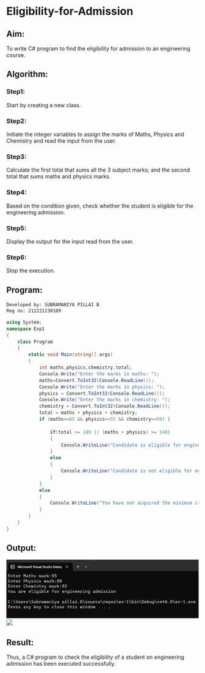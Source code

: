 # Eligibility-for-Admission

## Aim:
To write C# program to find the eligibility for admission to an engineering course.

## Algorithm:
### Step1:
Start by creating a new class.

### Step2:
Initiate the integer variables to assign the marks of Maths, Physics and Chemistry and read the input from the user.

### Step3:
Calculate the first total that sums all the 3 subject marks; and the second total that sums maths and physics marks.

### Step4:
Based on the condition given, check whether the student is eligible for the engineering admission.

### Step5:
Display the output for the input read from the user.

### Step6:
Stop the execution.
## Program:
```
Developed by: SUBRAMANIYA PILLAI B
Reg no: 212221230109
```
```c#
using System;
namespace Exp1
{
    class Program
    {
        static void Main(string[] args)
        {
            int maths,physics,chemistry,total;
            Console.Write("Enter the marks in maths: ");
            maths=Convert.ToInt32(Console.ReadLine());
            Console.Write("Enter the marks in physics: ");
            physics = Convert.ToInt32(Console.ReadLine());
            Console.Write("Enter the marks in chemistry: ");
            chemistry = Convert.ToInt32(Console.ReadLine());
            total = maths + physics + chemistry;
            if (maths>=65 && physics>=55 && chemistry>=50) {
                
                if(total >= 180 || (maths + physics) >= 140)
                {
                    Console.WriteLine("Candidate is eligible for engineering admission");
                }
                else
                {
                    Console.WriteLine("Candidate is not eligible for engineering admission");
                }
            }
            else
            {
                Console.WriteLine("You have not acquired the minimum criteria");
            }
        }
    }
}


```

## Output:

![](./01.png)
![](./o2.png)

## Result:
Thus, a C# program to check the eligibility of a student on engineering admission has been executed successfully.
